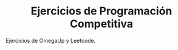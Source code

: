 <h1 align="center">Ejercicios de Programación Competitiva</h1>
<p>Ejercicios de OmegaUp y Leetcode.</p>
<!--<hr>
<h1 align="center">Tecnologías Utilizadas</h1>
<div align="center">
  <img src="https://github.com/devicons/devicon/blob/master/icons/lua/lua-original.svg" alt="Lua" title="Lua" width="40px">
</div>
<hr>
<h1 align="center">Detalles del Proyecto</h1>
<p>El proyecto “Conquistador Colonial” consiste en una adaptación del juego de mesa clásico: Catan o Catan Universe orientado a dispositivos móviles pertenecientes al sistema operativo Android, fue desarrollado con la herramienta Solar2D para la generación de las interfaces y funcionalidades del juego. Está creado en el lenguaje Lua y es óptimo para 4 jugadores de manera local (Compartiendo el dispositivo). </p>
<hr>
<h1 align="center">Características Destacadas</h1>
<ul>
  <li><b>Sistema de Intercambio:</b> El juego permite que se intercambien los recursos entre los jugadores y con el banco para facilitar el avance de la partida.</li>
  <li><b>Tablero dinámico:</b> El tablero es generado de manera dinámica por lo que es muy difícil que dos partidas se repitan.</li>
  <li><b>Reglas:</b> El videojuego respeta la mayoría de las reglas del juego clásico de Catan, respecto a la colocación de los caminos, casas, ciudades y ladrones.</li>
</ul>
<hr>
<h1 align="center">Interfaz</h1>
<div align="center">
  <img src="interfazCC.png" alt="Interface" title="Interface" width="600px">
</div>
<hr>-->

